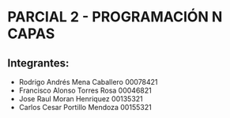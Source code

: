 # PARCIAL 2 - PROGRAMACIÓN N CAPAS

## Integrantes:

- Rodrigo Andrés Mena Caballero       00078421
- Francisco Alonso Torres Rosa        00046821
- Jose Raul Moran Henriquez           00135321
- Carlos Cesar Portillo Mendoza       00155321
